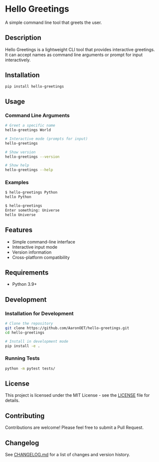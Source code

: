 # Hello Greetings

A simple command line tool that greets the user.

## Description

Hello Greetings is a lightweight CLI tool that provides interactive greetings. It can accept names as command line arguments or prompt for input interactively.

## Installation

```bash
pip install hello-greetings
```

## Usage

### Command Line Arguments

```bash
# Greet a specific name
hello-greetings World

# Interactive mode (prompts for input)
hello-greetings

# Show version
hello-greetings --version

# Show help
hello-greetings --help
```

### Examples

```bash
$ hello-greetings Python
hello Python

$ hello-greetings
Enter something: Universe
hello Universe
```

## Features

- Simple command-line interface
- Interactive input mode
- Version information
- Cross-platform compatibility

## Requirements

- Python 3.9+

## Development

### Installation for Development

```bash
# Clone the repository
git clone https://github.com/AaronOET/hello-greetings.git
cd hello-greetings

# Install in development mode
pip install -e .
```

### Running Tests

```bash
python -m pytest tests/
```

## License

This project is licensed under the MIT License - see the [LICENSE](LICENSE) file for details.

## Contributing

Contributions are welcome! Please feel free to submit a Pull Request.

## Changelog

See [CHANGELOG.md](CHANGELOG.md) for a list of changes and version history.
